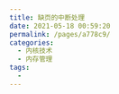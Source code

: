 ```yaml
---
title: 缺页的中断处理
date: 2021-05-18 00:59:20
permalink: /pages/a778c9/
categories:
  - 内核技术
  - 内存管理
tags:
  - 
---
```

